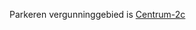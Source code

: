 Parkeren  vergunninggebied is [Centrum-2c](https://github.com/Benjamin-Italiaander/My_Notes/blob/main/Amsterdam/Gemeente/Parkeren/Centrum_1-4_20230630.pdf"Centrum-2c")
